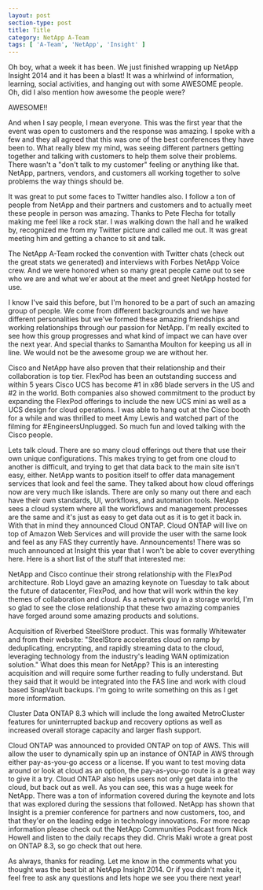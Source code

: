 ```yaml
---
layout: post
section-type: post
title: Title
category: NetApp A-Team
tags: [ 'A-Team', 'NetApp', 'Insight' ]
---
```


Oh boy, what a week it has been. We just finished wrapping up NetApp Insight 2014 and it has been a blast! It was a whirlwind of information, learning, social activities, and hanging out with some AWESOME people. Oh, did I also mention how awesome the people were?

AWESOME!!

And when I say people, I mean everyone. This was the first year that the event was open to customers and the response was amazing. I spoke with a few and they all agreed that this was one of the best conferences they have been to. What really blew my mind, was seeing different partners getting together and talking with customers to help them solve their problems. There wasn't a "don't talk to my customer" feeling or anything like that. NetApp, partners, vendors, and customers all working together to solve problems the way things should be.

It was great to put some faces to Twitter handles also. I follow a ton of people from NetApp and their partners and customers and to actually meet these people in person was amazing. Thanks to Pete Flecha for totally making me feel like a rock star. I was walking down the hall and he walked by, recognized me from my Twitter picture and called me out. It was great meeting him and getting a chance to sit and talk.

The NetApp A-Team rocked the convention with Twitter chats (check out the great stats we generated) and interviews with Forbes NetApp Voice crew. And we were honored when so many great people came out to see who we are and what we'er about at the meet and greet NetApp hosted for use.

I know I've said this before, but I'm honored to be a part of such an amazing group of people. We come from different backgrounds and we have different personalities but we've formed these amazing friendships and working relationships through our passion for NetApp. I'm really excited to see how this group progresses and what kind of impact we can have over the next year. And special thanks to Samantha Moulton for keeping us all in line. We would not be the awesome group we are without her.

Cisco and NetApp have also proven that their relationship and their collaboration is top tier. FlexPod has been an outstanding success and within 5 years Cisco UCS has become #1 in x86 blade servers in the US and #2 in the world. Both companies also showed commitment to the product by expanding the FlexPod offerings to include the new UCS mini as well as a UCS design for cloud operations. I was able to hang out at the Cisco booth for a while and was thrilled to meet Amy Lewis and watched part of the filming for #EngineersUnplugged. So much fun and loved talking with the Cisco people.

Lets talk cloud. There are so many cloud offerings out there that use their own unique configurations. This makes trying to get from one cloud to another is difficult, and trying to get that data back to the main site isn't easy, either. NetApp wants to position itself to offer data management services that look and feel the same. They talked about how cloud offerings now are very much like islands. There are only so many out there and each have their own standards, UI, workflows, and automation tools. NetApp sees a cloud system where all the workflows and management processes are the same and it's just as easy to get data out as it is to get it back in. With that in mind they announced Cloud ONTAP. Cloud ONTAP will live on top of Amazon Web Services and will provide the user with the same look and feel as any FAS they currently have.
Announcements!
There was so much announced at Insight this year that I won't be able to cover everything here. Here is a short list of the stuff that interested me:

NetApp and Cisco continue their strong relationship with the FlexPod architecture. Rob Lloyd gave an amazing keynote on Tuesday to talk about the future of datacenter, FlexPod, and how that will work within the key themes of collaboration and cloud. As a network guy in a storage world, I'm so glad to see the close relationship that these two amazing companies have forged around some amazing products and solutions.

Acquisition of Riverbed SteelStore product. This was formally Whitewater and from their website: "SteelStore accelerates cloud on ramp by deduplicating, encrypting, and rapidly streaming data to the cloud, leveraging technology from the industry's leading WAN optimization solution." What does this mean for NetApp? This is an interesting acquisition and will require some further reading to fully understand. But they said that it would be integrated into the FAS line and work with cloud based SnapVault backups. I'm going to write something on this as I get more information.

Cluster Data ONTAP 8.3 which will include the long awaited MetroCluster features for uninterrupted backup and recovery options as well as increased overall storage capacity and larger flash support.

Cloud ONTAP was announced to provided ONTAP on top of AWS. This will allow the user to dynamically spin up an instance of ONTAP in AWS through either pay-as-you-go access or a license. If you want to test moving data around or look at cloud as an option, the pay-as-you-go route is a great way to give it a try. Cloud ONTAP also helps users not only get data into the cloud, but back out as well.
As you can see, this was a huge week for NetApp. There was a ton of information covered during the keynote and lots that was explored during the sessions that followed. NetApp has shown that Insight is a premier conference for partners and now customers, too, and that they'er on the leading edge in technology innovations. For more recap information please check out the NetApp Communities Podcast from Nick Howell and listen to the daily recaps they did. Chris Maki wrote a great post on ONTAP 8.3, so go check that out here.

As always, thanks for reading. Let me know in the comments what you thought was the best bit at NetApp Insight 2014. Or if you didn't make it, feel free to ask any questions and lets hope we see you there next year!
